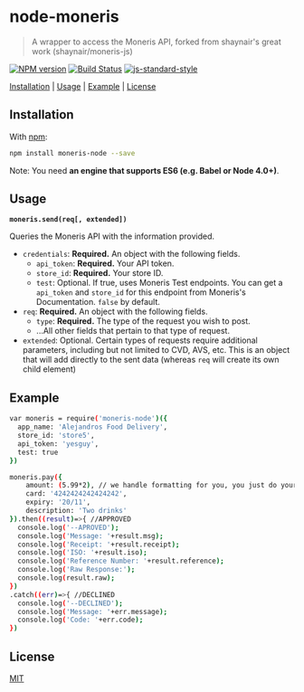 # node-moneris

> A wrapper to access the Moneris API, forked from shaynair's great work (shaynair/moneris-js)

[![NPM version](https://badge.fury.io/js/moneris.svg)](http://badge.fury.io/js/moneris) [![Build Status](https://travis-ci.org/shaynair/moneris-js.svg?branch=master)](https://travis-ci.org/shaynair/moneris-js?branch=master)
[![js-standard-style](https://cdn.rawgit.com/feross/standard/master/badge.svg)](https://github.com/feross/standard)

[Installation](#installation) |
[Usage](#usage) |
[Example](#example) |
[License](#license)

## Installation

With [npm](https://npmjs.org/):

```bash
npm install moneris-node --save
```

Note: You need **an engine that supports ES6 (e.g. Babel or Node 4.0+)**.

## Usage

**`moneris.send(req[, extended])`**

Queries the Moneris API with the information provided.

- `credentials`: **Required.** An object with the following fields.
  - `api_token`: **Required.** Your API token.
  - `store_id`: **Required.** Your store ID.
  - `test`: Optional. If true, uses Moneris Test endpoints. You can get a `api_token` and `store_id` for this endpoint from Moneris's Documentation. `false` by default.
- `req`: **Required.** An object with the following fields.
  - `type`: **Required.** The type of the request you wish to post.
  - ...All other fields that pertain to that type of request.
- `extended`: Optional. Certain types of requests require additional parameters, including but not limited to CVD, AVS, etc. This is an object that will add directly to the sent data (whereas `req` will create its own child element)

## Example

```bash
var moneris = require('moneris-node')({
  app_name: 'Alejandros Food Delivery',
  store_id: 'store5',
  api_token: 'yesguy',
  test: true
})

moneris.pay({
    amount: (5.99*2), // we handle formatting for you, you just do your math.
    card: '4242424242424242',
    expiry: '20/11',
    description: 'Two drinks'
}).then((result)=>{ //APPROVED
  console.log('--APROVED');
  console.log('Message: '+result.msg);
  console.log('Receipt: '+result.receipt);
  console.log('ISO: '+result.iso);
  console.log('Reference Number: '+result.reference);
  console.log('Raw Response:');
  console.log(result.raw);
})
.catch((err)=>{ //DECLINED
  console.log('--DECLINED');
  console.log('Message: '+err.message);
  console.log('Code: '+err.code);
})
```

## License

[MIT](http://g14n.info/mit-license)
